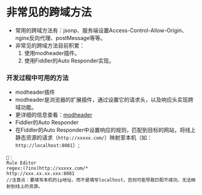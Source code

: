 # 非常见的跨域方法
- 常用的跨域方法有：jsonp、服务端设置Access-Control-Allow-Origin、nginx反向代理、postMessage等等。
- 非常见的跨域方法目前积累：
   1. 使用modheader插件。
   2. 使用Fiddler的Auto Responder实现。
### 开发过程中可用的方法
- modheader插件
- modheader是浏览器的扩展插件，通过设置它的请求头，以及响应头实现跨域功能。
- 更详细的信息查看：[modheader](https://github.com/bewisse/modheader)
- Fiddler的Auto Responder
- 在Fiddler的Auto Responder中设置响应的规则，匹配到目标的网站，将线上静态资源的请求（`http://xxxxx.com/`）映射至本机（如：`http://localhost:8081`）;
```
🌰：
Rule Editor
regex:(?inx)http://xxxxx.com/*
http://xxx.xx.xx.xxx:8081  
//注意点：要填写本机的ip地址，而不是填写localhost，否则可能导致匹配不成功，无法映射到线上的资源。
```
